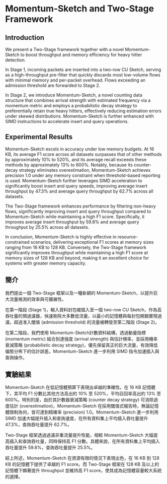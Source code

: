 # Momentum-Sketch and Two-Stage Framework

## Introduction
We present a Two-Stage framework together with a novel Momentum-Sketch to boost throughput and memory efficiency for heavy hitter detection.

In Stage 1, incoming packets are inserted into a two-row CU Sketch, serving as a high-throughput pre-filter that quickly discards most low-volume flows with minimal memory and per-packet overhead. Flows exceeding an admission threshold are forwarded to Stage 2. 

In Stage 2, we introduce Momentum-Sketch, a novel counting data structure that combines arrival strength with estimated frequency via a momentum metric and employs a probabilistic decay strategy to preferentially retain true heavy hitters, effectively reducing estimation errors under skewed distributions. Momentum-Sketch is further enhanced with SIMD instructions to accelerate insert and query operations.

## Experimental Results
Momentum-Sketch excels in accuracy under low memory budgets. At 16 KB, its average F1 score across all datasets surpasses that of other methods by approximately 10% to 520%, and its average recall exceeds these methods by approximately 13% to 600%. Notably, because its counter-decay strategy eliminates overestimation, Momentum-Sketch achieves precision 1.0 under any memory constraint when threshold-based reporting is used. Momentum-Sketch further leverages SIMD acceleration to significantly boost insert and query speeds, improving average insert throughput by 47.3% and average query throughput by 62.7% across all datasets.

The Two-Stage framework enhances performance by filtering non-heavy flows, significantly improving insert and query throughput compared to Momentum-Sketch while maintaining a high F1 score. Specifically, it improves average insert throughput by 59.8% and average query throughput by 25.5% across all datasets.

In conclusion, Momentum-Sketch is highly effective in resource-constrained scenarios, delivering exceptional F1 scores at memory sizes ranging from 16 KB to 128 KB. Conversely, the Two-Stage framework significantly improves throughput while maintaining a high F1 score at memory sizes of 128 KB and beyond, making it an excellent choice for systems with greater memory capacity.

## 簡介
我們提出一個 Two-Stage 框架以及一種新穎的 Momentum-Sketch，以提升巨大流量檢測的效率與可擴展性。

在第一階段 (Stage 1)，輸入資料封包被插入至一個 two-row CU Sketch，作為高吞吐量的預過濾器，快速剔除大多數低流量，以最小的記憶體與每封包開銷實現過濾。超過准入閾值 (admission threshold) 的流量被轉發至第二階段 (Stage 2)。

在第二階段，我們使用 Momentum-Sketch計數資料結構，透過動量指標 (momentum metric) 結合到達強度 (arrival strength) 與估計頻率，並採用機率衰減策略 (probabilistic decay strategy)，優先保留真正的巨大流量，有效降低偏態分佈下的估計誤差。Momentum-Sketch 進一步利用 SIMD 指令加速插入與查詢操作。

## 實驗結果
Momentum-Sketch 在低記憶體預算下表現出卓越的準確性。在 16 KB 記憶體下，其平均 F1 分數比其他方法高出約 10% 至 520%，平均召回率高出約 13% 至 600%。特別的是，由於其計數器衰減策略 (counter decay strategy) 可消除過度估計 (overestimation)，Momentum-Sketch 在採用閾值式報告時，無論記憶體限制為何，皆可達到精確率 (precision) 1.0。Momentum-Sketch 進一步利用 SIMD 加速大幅提升插入和查詢速度，在所有資料集上平均插入吞吐量提升 47.3%，查詢吞吐量提升 62.7%。

Two-Stage 框架透過過濾非重流量提升性能，相較 Momentum-Sketch 大幅提高插入和查詢吞吐量，同時保持高 F1 分數。具體來說，在所有資料集上平均插入吞吐量提升 59.8%，查詢吞吐量提升 25.5%。

綜上所述，Momentum-Sketch 在資源有限的情況下表現出色，在 16 KB 到 128 KB 的記憶體下提供了卓越的 F1 score。而 Two-Stage 框架在 128 KB 及以上的記憶體下顯著提升 throughput 並維持高 F1 score，使其成為記憶體容量較大系統的選擇。
